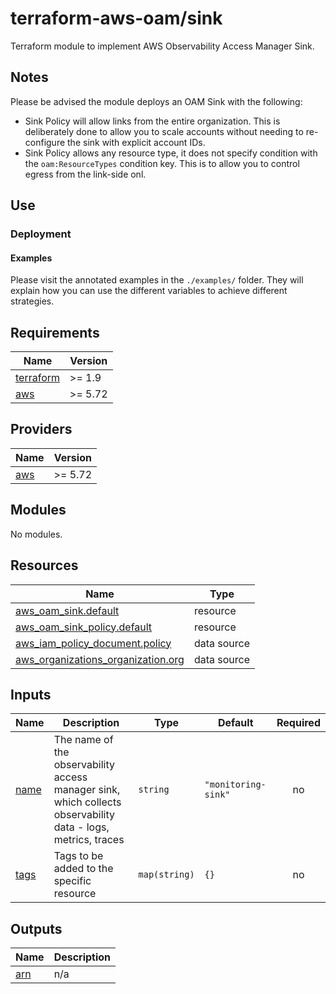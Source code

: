 # terraform-aws-oam/sink

Terraform module to implement AWS Observability Access Manager Sink.

## Notes

Please be advised the module deploys an OAM Sink with the following:

- Sink Policy will allow links from the entire organization. This is deliberately done to allow you to scale accounts without needing to re-configure the sink with explicit account IDs.
- Sink Policy allows any resource type, it does not specify condition with the `oam:ResourceTypes` condition key. This is to allow you to control egress from the link-side onl.

## Use

### Deployment

#### Examples

Please visit the annotated examples in the `./examples/` folder. They will explain how you can use the different variables to achieve different strategies.

<!-- BEGIN_TF_DOCS -->
## Requirements

| Name | Version |
|------|---------|
| <a name="requirement_terraform"></a> [terraform](#requirement\_terraform) | >= 1.9 |
| <a name="requirement_aws"></a> [aws](#requirement\_aws) | >= 5.72 |

## Providers

| Name | Version |
|------|---------|
| <a name="provider_aws"></a> [aws](#provider\_aws) | >= 5.72 |

## Modules

No modules.

## Resources

| Name | Type |
|------|------|
| [aws_oam_sink.default](https://registry.terraform.io/providers/hashicorp/aws/latest/docs/resources/oam_sink) | resource |
| [aws_oam_sink_policy.default](https://registry.terraform.io/providers/hashicorp/aws/latest/docs/resources/oam_sink_policy) | resource |
| [aws_iam_policy_document.policy](https://registry.terraform.io/providers/hashicorp/aws/latest/docs/data-sources/iam_policy_document) | data source |
| [aws_organizations_organization.org](https://registry.terraform.io/providers/hashicorp/aws/latest/docs/data-sources/organizations_organization) | data source |

## Inputs

| Name | Description | Type | Default | Required |
|------|-------------|------|---------|:--------:|
| <a name="input_name"></a> [name](#input\_name) | The name of the observability access manager sink, which collects observability data - logs, metrics, traces | `string` | `"monitoring-sink"` | no |
| <a name="input_tags"></a> [tags](#input\_tags) | Tags to be added to the specific resource | `map(string)` | `{}` | no |

## Outputs

| Name | Description |
|------|-------------|
| <a name="output_arn"></a> [arn](#output\_arn) | n/a |
<!-- END_TF_DOCS -->
